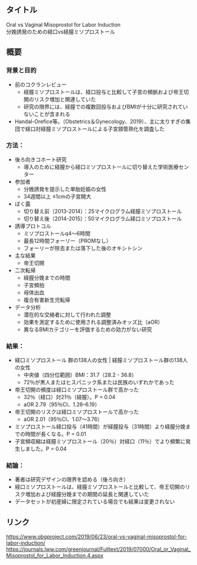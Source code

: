 ## タイトル
Oral vs Vaginal Misoprostol for Labor Induction  
分娩誘発のための経口vs経膣ミソプロストール

## 概要
### 背景と目的
* 前のコクランレビュー
  * 経膣ミソプロストールは、経口投与と比較して子宮の頻脈および帝王切開のリスク増加と関連していた
  * 研究の限界には、経膣での複数回投与およびBMIが十分に研究されていないことが含まれる  
* Handal-Orefice等。（Obstetrics＆Gynecology、2019）、主に太りすぎの集団で経口対経膣ミソプロストールによる子宮頸管熟化を調査した
### 方法：
* 後ろ向きコホート研究
  * 導入のために経膣から経口ミソプロストールに切り替えた学術医療センター
* 参加者
  * 分娩誘発を提示した単胎妊娠の女性
  * 34週間以上 ≤1cmの子宮開大
* ばく露
  * 切り替え前（2013-2014）：25マイクログラム経膣ミソプロストール
  * 切り替え後（2014-2015）：50マイクログラム経口ミソプロストール
* 誘導プロトコル
  * ミソプロストールq4〜6時間
  * 最長12時間フォーリー（PROMなし）
  * フォーリーが除去または落下した後のオキシトシン
* 主な結果
  * 帝王切開
* 二次転帰
  * 経膣分娩までの時間
  * 子宮頻拍
  * 母体出血
  * 複合有害新生児転帰
* データ分析
  * 潜在的な交絡者に対して行われた調整
  * 効果を測定するために使用される調整済みオッズ比（aOR）
  * 異なるBMIカテゴリーを評価するための効力がない研究
### 結果：
* 経口ミソプロストール 群の138人の女性 | 経膣ミソプロストール群の138人の女性
  * 中央値（四分位範囲）BMI：31.7（28.2 - 36.8）
  * 72％が黒人またはヒスパニック系または民族のいずれかであった
* 帝王切開の頻度は経口ミソプロストール群で高かった
  * 32％（経口）対21％（経膣）。P = 0.04
  * aOR 2.79（95％CI、1.26–6.19）
* 帝王切開のリスクは経口ミソプロストールで高かった
  * aOR 2.01（95％CI、1.07〜3.76）
* ミソプロストール経口投与（41時間）が経膣投与（31時間）より経膣分娩までの時間が長くなる。P = 0.01
* 子宮頻収縮は経膣ミソプロストール（20％）対経口（11％）でより頻繁に発生しました。P = 0.04
### 結論：
* 著者は研究デザインの限界を認める（後ろ向き）
* 経口ミソプロストールは、経膣ミソプロストールと比較して、帝王切開のリスク増加および経膣分娩までの期間の延長と関連していた
* データセットが初産婦に限定されている場合でも結果は変更されない

## リンク
https://www.obgproject.com/2019/06/23/oral-vs-vaginal-misoprostol-for-labor-induction/
https://journals.lww.com/greenjournal/Fulltext/2019/07000/Oral_or_Vaginal_Misoprostol_for_Labor_Induction.4.aspx
